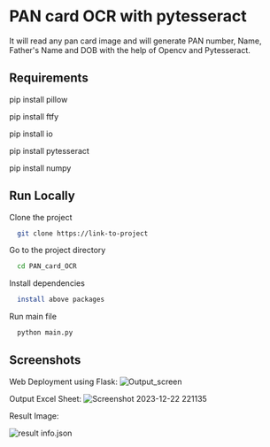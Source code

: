 
# PAN card OCR with pytesseract

It will read any pan card image and will generate PAN number, Name, Father's Name and DOB with the help of Opencv and Pytesseract.
 


## Requirements

pip install pillow

pip install ftfy

pip install io

pip install pytesseract

pip install numpy



  
## Run Locally

Clone the project

```bash
  git clone https://link-to-project
```

Go to the project directory

```bash
  cd PAN_card_OCR
```

Install dependencies

```bash
  install above packages
```

Run main file

```bash
  python main.py
```

  
## Screenshots
Web Deployment using Flask:
![Output_screen](https://github.com/HrishiKudale/PAN_Info_Siddhi/assets/97778777/7618fc33-d691-447c-bb9d-a5d46fe550e3)


Output Excel Sheet:
![Screenshot 2023-12-22 221135](https://github.com/HrishiKudale/PAN_Info_Siddhi/assets/97778777/a32ca5d6-76a0-4f2e-9893-4d04893b6b7e)


Result Image:

![result](https://github.com/HrishiKudale/PAN_Info_Siddhi/assets/97778777/adb7901e-bb1a-4f94-bad4-0a6aa88e5512)
info.json
  
